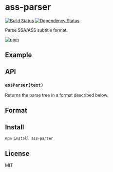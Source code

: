 # ass-parser

[![Build Status][travis-badge]][travis] [![Dependency Status][david-badge]][david]

Parse SSA/ASS subtitle format.

[![npm](https://nodei.co/npm/ass-parser.png)](https://nodei.co/npm/ass-parser/)

[travis]: https://travis-ci.org/eush77/ass-parser
[travis-badge]: https://travis-ci.org/eush77/ass-parser.svg
[david]: https://david-dm.org/eush77/ass-parser
[david-badge]: https://david-dm.org/eush77/ass-parser.png

## Example

## API

### `assParser(text)`

Returns the parse tree in a format described below.

## Format

## Install

```shell
npm install ass-parser
```

## License

MIT
